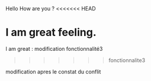 Hello
How are you ?
<<<<<<< HEAD

I am great feeling.
=======
I am great : modification fonctionnalité3
>>>>>>> fonctionnalite3

modification apres le constat du conflit
